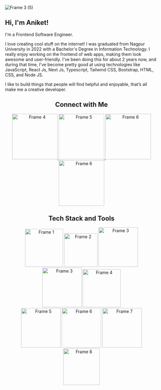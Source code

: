 ![Frame 3 (5)](https://github.com/aniket-raikwar-dev/aniket-raikwar-dev/assets/65860069/89ff232f-17f0-4863-8b12-70308a9c9eb7)

## Hi, I'm Aniket!

I'm a Frontend Software Engineer.

I love creating cool stuff on the internet! I was graduated from Nagpur University in 2022 with a Bachelor's Degree in Information Technology. I really enjoy working on the frontend of web apps, making them look awesome and user-friendly. I've been doing this for about 2 years now, and during that time, I've become pretty good at using technologies like JavaScript, React Js, Next Js, Typescript, Tailwind CSS, Bootstrap, HTML, CSS, and Node JS. 

I like to build things that people will find helpful and enjoyable, that’s all make me a creative developer.


<h2 align="center">Connect with Me</h2>

<div align="center">

<a href="https://www.instagram.com/aniket.raikwar_/" target="_blank">
  <img src="https://github.com/aniket-raikwar-dev/aniket-raikwar-dev/assets/65860069/5a251347-2405-42b3-95ed-bec7203dd2b9" alt="Frame 4" width="150"/>
</a>
<a href="https://www.linkedin.com/in/aniketraikwar/" target="_blank">
 <img src="https://github.com/aniket-raikwar-dev/aniket-raikwar-dev/assets/65860069/fe58dc4b-39dc-4f58-a681-a840099fe1d7" alt="Frame 5" width="150"/>
</a>
<a href="https://x.com/raikwar_101" target="_blank">
 <img src="https://github.com/aniket-raikwar-dev/aniket-raikwar-dev/assets/65860069/186f25d8-5bdf-43e1-b5fb-98e9e0d01097" alt="Frame 6" width="150"/>
</a>
<a href="https://medium.com/@aniket.raikwar.101" target="_blank">
 <img src="https://github.com/aniket-raikwar-dev/aniket-raikwar-dev/assets/65860069/ef605d13-aaa0-4163-96dd-2ff00a305f4d" alt="Frame 6" width="150"/>
</a>

</div>

<h2 align="center">Tech Stack and Tools</h2>

<div align="center">
  <img src="https://github.com/aniket-raikwar-dev/aniket-raikwar-dev/assets/65860069/8c12ccea-510c-4d5e-9497-c51dff111db2" alt="Frame 1" width="125"/>
  <img src="https://github.com/aniket-raikwar-dev/aniket-raikwar-dev/assets/65860069/b70ea2a5-15be-4c0f-8c66-d30e9a54fd2b" alt="Frame 2" width="110"/>
  <img src="https://github.com/aniket-raikwar-dev/aniket-raikwar-dev/assets/65860069/2f0dc4ab-b833-454a-9a1b-f6b7aa0e522f" alt="Frame 3" width="130"/>
  <img src="https://github.com/aniket-raikwar-dev/aniket-raikwar-dev/assets/65860069/1c552ab3-c188-4ef6-b422-dbf8ef530d51" alt="Frame 3" width="130"/>
  <img src="https://github.com/aniket-raikwar-dev/aniket-raikwar-dev/assets/65860069/ac346e65-b55c-45c6-b853-3a79767cc2db" alt="Frame 4" width="125"/>
</div>
<div align="center">
  <img src="https://github.com/aniket-raikwar-dev/aniket-raikwar-dev/assets/65860069/a80e1db8-9589-477d-8f72-73429adad4f7" alt="Frame 5" width="130"/>
  <img src="https://github.com/aniket-raikwar-dev/aniket-raikwar-dev/assets/65860069/bda20091-5288-40a3-9057-6253a6d429c3" alt="Frame 6" width="130"/>
  <img src="https://github.com/aniket-raikwar-dev/aniket-raikwar-dev/assets/65860069/d702c82a-7190-4cc7-a2e5-65d6be1834bb" alt="Frame 7" width="130"/>
  <img src="https://github.com/aniket-raikwar-dev/aniket-raikwar-dev/assets/65860069/a12bb5d6-e69c-4135-a082-11057ddd27df" alt="Frame 8" width="120"/>
</div>




